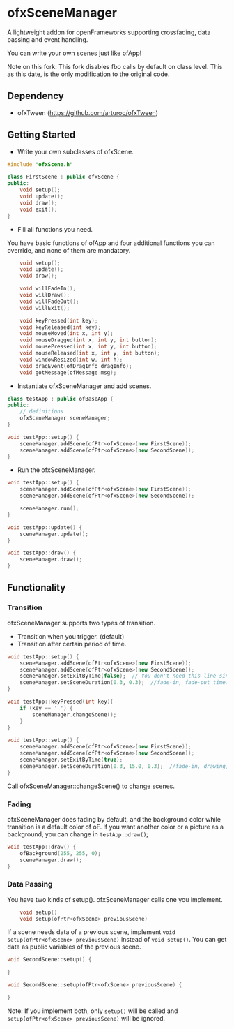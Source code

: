 # ofxSceneManager

A lightweight addon for openFrameworks supporting crossfading, data passing and event handling.

You can write your own scenes just like ofApp!

Note on this fork: This fork disables fbo calls by default on class level. 
This as this date, is the only modification to the original code.

## Dependency

- ofxTween (https://github.com/arturoc/ofxTween)


## Getting Started

- Write your own subclasses of ofxScene.

```cpp
#include "ofxScene.h"

class FirstScene : public ofxScene {
public:
    void setup();
    void update();
    void draw();
    void exit();
}
```

- Fill all functions you need.

You have basic functions of ofApp and four additional functions you can override, and none of them are mandatory.

```cpp
    void setup();
    void update();
    void draw();

    void willFadeIn();
    void willDraw();
    void willFadeOut();
    void willExit();

    void keyPressed(int key);
    void keyReleased(int key);
    void mouseMoved(int x, int y);
    void mouseDragged(int x, int y, int button);
    void mousePressed(int x, int y, int button);
    void mouseReleased(int x, int y, int button);
    void windowResized(int w, int h);
    void dragEvent(ofDragInfo dragInfo);
    void gotMessage(ofMessage msg);
```

- Instantiate ofxSceneManager and add scenes.

```cpp
class testApp : public ofBaseApp {
public:
    // definitions
    ofxSceneManager sceneManager;
}
```

```cpp
void testApp::setup() {
    sceneManager.addScene(ofPtr<ofxScene>(new FirstScene));
    sceneManager.addScene(ofPtr<ofxScene>(new SecondScene));
}
```


- Run the ofxSceneManager.

```cpp
void testApp::setup() {
    sceneManager.addScene(ofPtr<ofxScene>(new FirstScene));
    sceneManager.addScene(ofPtr<ofxScene>(new SecondScene));

    sceneManager.run();
}

void testApp::update() {
    sceneManager.update();
}

void testApp::draw() {
    sceneManager.draw();
}
```


## Functionality

### Transition
ofxSceneManager supports two types of transition.
- Transition when you trigger. (default)
- Transition after certain period of time.

```cpp
void testApp::setup() {
    sceneManager.addScene(ofPtr<ofxScene>(new FirstScene));
    sceneManager.addScene(ofPtr<ofxScene>(new SecondScene));
    sceneManager.setExitByTime(false);  // You don't need this line since it's false by default.
    sceneManager.setSceneDuration(0.3, 0.3);  //fade-in, fade-out time.
}

void testApp::keyPressed(int key){
    if (key == ' ') {
        sceneManager.changeScene();
    }
}
```

```cpp
void testApp::setup() {
    sceneManager.addScene(ofPtr<ofxScene>(new FirstScene));
    sceneManager.addScene(ofPtr<ofxScene>(new SecondScene));
    sceneManager.setExitByTime(true);
    sceneManager.setSceneDuration(0.3, 15.0, 0.3);  //fade-in, drawing, fade-out time respectively.
}
```

Call ofxSceneManager::changeScene() to change scenes.


### Fading
ofxSceneManager does fading by default, and the background color while transition is a default color of oF.
If you want another color or a picture as a background, you can change in `testApp::draw()`;

```cpp
void testApp::draw() {
	ofBackground(255, 255, 0);
	sceneManager.draw();
}
```

### Data Passing
You have two kinds of setup(). ofxSceneManager calls one you implement.
```cpp
    void setup()
    void setup(ofPtr<ofxScene> previousScene)
```

If a scene needs data of a previous scene,
implement ```void setup(ofPtr<ofxScene> previousScene)``` instead of ```void setup()```.
You can get data as public variables of the previous scene.

```cpp
void SecondScene::setup() {

}
```

```cpp
void SecondScene::setup(ofPtr<ofxScene> previousScene) {

}
```

Note: If you implement both, only ```setup()``` will be called and ```setup(ofPtr<ofxScene> previousScene)``` will be ignored.
